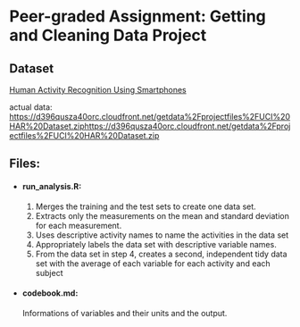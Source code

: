 # Peer-graded Assignment: Getting and Cleaning Data Project

## Dataset
<a href="http://archive.ics.uci.edu/ml/datasets/Human+Activity+Recognition+Using+Smartphones">Human Activity Recognition Using Smartphones</a>

actual data: https://d396qusza40orc.cloudfront.net/getdata%2Fprojectfiles%2FUCI%20HAR%20Dataset.ziphttps://d396qusza40orc.cloudfront.net/getdata%2Fprojectfiles%2FUCI%20HAR%20Dataset.zip

## Files:
* #### run_analysis.R:
  1. Merges the training and the test sets to create one data set.
  2. Extracts only the measurements on the mean and standard deviation for each measurement.
  3. Uses descriptive activity names to name the activities in the data set
  4. Appropriately labels the data set with descriptive variable names.
  5. From the data set in step 4, creates a second, independent tidy data set with the average of each variable for each activity and each subject
  
* #### codebook.md:
  Informations of variables and their units and the output. 
